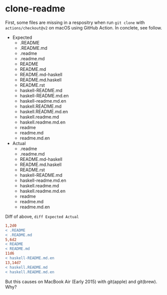 # clone-readme

First, some files are missing in a respositry when run `git clone` with `actions/checkout@v2` on macOS using GitHub Action.
In conclete, see follow.

- Expected
  - .README
  - .README.md
  - .readme
  - .readme.md
  - README
  - README.md
  - README.md-haskell
  - README.md.haskell
  - README.rst
  - haskell-README.md
  - haskell-README.md.en
  - haskell-readme.md.en
  - haskell.README.md
  - haskell.README.md.en
  - haskell.readme.md
  - haskell.readme.md.en
  - readme
  - readme.md
  - readme.md.en
- Actual
  - .readme
  - .readme.md
  - README.md-haskell
  - README.md.haskell
  - README.rst
  - haskell-README.md
  - haskell-readme.md.en
  - haskell.readme.md
  - haskell.readme.md.en
  - readme
  - readme.md
  - readme.md.en

Diff of above, `diff Expected Actual`

```diff
1,2d0
< .README
< .README.md
5,6d2
< README
< README.md
11d6
< haskell-README.md.en
13,14d7
< haskell.README.md
< haskell.README.md.en
```

But this causes on MacBook Air (Early 2015) with git(apple) and git(brew).
Why?
